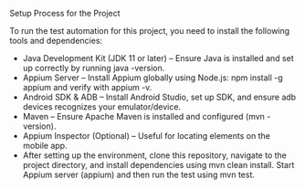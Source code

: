 Setup Process for the Project

To run the test automation for this project, you need to install the following tools and dependencies:
- Java Development Kit (JDK 11 or later) – Ensure Java is installed and set up correctly by running java -version.
- Appium Server – Install Appium globally using Node.js: npm install -g appium and verify with appium -v.
- Android SDK & ADB – Install Android Studio, set up SDK, and ensure adb devices recognizes your emulator/device.
- Maven – Ensure Apache Maven is installed and configured (mvn -version).
- Appium Inspector (Optional) – Useful for locating elements on the mobile app.
- After setting up the environment, clone this repository, navigate to the project directory, and install dependencies using mvn clean install. Start Appium server (appium) and then run the test using mvn test.